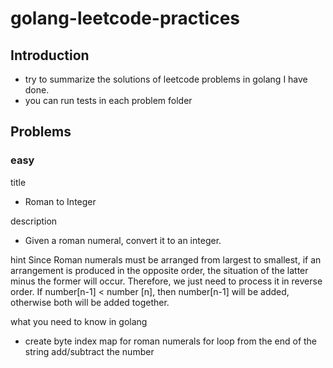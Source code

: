 # golang-leetcode-practices

## Introduction

  - try to summarize the solutions of leetcode problems in golang I have done.
  - you can run tests in each problem folder

## Problems

### easy

 title

 - Roman to Integer

description

- Given a roman numeral, convert it to an integer.

hint
Since Roman numerals must be arranged from largest to smallest, if an arrangement is produced in the opposite order, the situation of the latter minus the former will occur. Therefore, we just need to process it in reverse order. If number[n-1] < number [n], then number[n-1] will be added, otherwise both will be added together.

what you need to know in golang

- create byte index map for roman numerals
 for loop from the end of the string
 add/subtract the number
